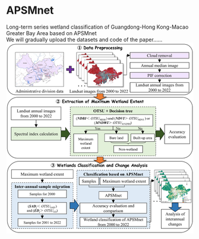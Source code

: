 # APSMnet
Long-term series wetland classification of Guangdong-Hong Kong-Macao Greater Bay Area based on APSMnet  
We will gradually upload the datasets and code of the paper......
![image](https://github.com/louanjun/APSMnet/blob/main/%E6%B5%81%E7%A8%8B%E5%9B%BE2.jpg)
